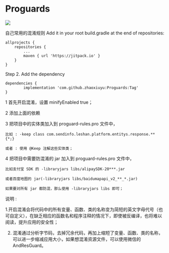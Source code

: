 # Proguards

[![](https://jitpack.io/v/zhaoxiuyu/Proguards.svg)](https://jitpack.io/#zhaoxiuyu/Proguards)

自己常用的混淆规则
Add it in your root build.gradle at the end of repositories:

	allprojects {
		repositories {
			...
			maven { url 'https://jitpack.io' }
		}
	}
Step 2. Add the dependency

	dependencies {
	        implementation 'com.github.zhaoxiuyu:Proguards:Tag'
	}



1 首先开启混淆，设置 minifyEnabled true；

2 添加上面的依赖 

3 把项目中的实体类加入到 proguard-rules.pro 文件中，

	比如 : -keep class com.sendinfo.leshan.platform.entitys.response.** {*;}
	
	或者 : 使用 @Keep 注解这些实体类；
	
4 把项目中需要防混淆的 jar 加入到 proguard-rules.pro 文件中，

	比如支付宝 SDK 的 -libraryjars libs/alipaySDK-20***.jar
	
	或者百度地图的 jar(-libraryjars libs/baidumapapi_v2_**_*.jar)
	
	如果要对所有 jar 都防混，那么使用 -libraryjars libs 即可；


说明 : 

1.开启混淆会将代码中的所有变量、函数、类的名称变为简短的英文字母代号（也可自定义），在缺乏相应的函数名和程序注释的情况下，即使被反编译，也将难以阅读，提升应用的安全性；


2. 混淆通过分析字节码，去掉冗余代码，再加上缩短了变量、函数、类的名称，可以进一步缩减应用大小，如果想混淆资源文件，可以使用微信的 AndResGuard。
